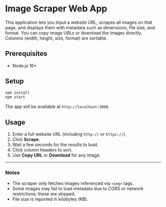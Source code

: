 # Image Scraper Web App

This application lets you input a website URL, scrapes all images on that page, and displays them with metadata such as dimensions, file size, and format. You can copy image URLs or download the images directly. Columns (width, height, size, format) are sortable.

## Prerequisites
- Node.js 16+

## Setup
```bash
npm install
npm start
```
The app will be available at `http://localhost:3000`.

## Usage
1. Enter a full website URL (including `http://` or `https://`).
2. Click **Scrape**.
3. Wait a few seconds for the results to load.
4. Click column headers to sort.
5. Use **Copy URL** or **Download** for any image.

---

### Notes
- The scraper only fetches images referenced via `<img>` tags.
- Some images may fail to load metadata due to CORS or network restrictions; these are skipped.
- File size is reported in kilobytes (KB). 